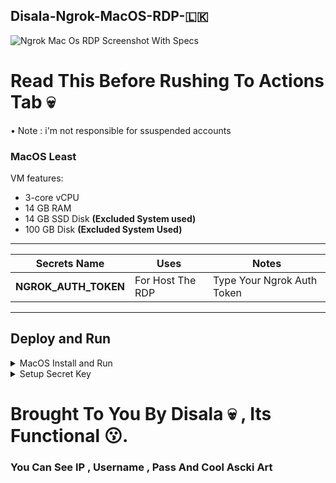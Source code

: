 ## Disala-Ngrok-MacOS-RDP-🇱🇰 

![Ngrok Mac Os RDP Screenshot With Specs](https://raw.githubusercontent.com/githubprojects41/Ngrok-Mac-Os-RDP/main/Screenshot_20230601-183854_VNC%20Viewer.png)

# Read This Before Rushing To Actions Tab 💀

• Note : i'm not responsible for ssuspended accounts

### MacOS Least

VM features:
- 3-core vCPU
- 14 GB RAM
- 14 GB SSD Disk **(Excluded System used)**
- 100 GB Disk **(Excluded System Used)**

---

Secrets Name | Uses | Notes
----- | ----- | -----
**NGROK_AUTH_TOKEN** | For Host The RDP | Type Your Ngrok Auth Token
---

## Deploy and Run
<details>
    <summary>MacOS Install and Run</summary>
<br>
    
* First Step (Do 2nd Step Before Running Workflow)
    
* Go to [**Disala - MacOS RDP.yml**](https://raw.githubusercontent.com/githubprojects41/Mac-Os-RDP/main/Disala%20-%20MacOS%20RDP.yml) and copy the workflow script

* Create new github repo and go to **Actions** tab. Click **New Workflow** and click **Skip this and set up a workflow yourself**

* Now paste the previously copied [**Workflow Script**](https://raw.githubusercontent.com/githubprojects41/Mac-Os-RDP/main/Disala%20-%20MacOS%20RDP.yml) and click **Committed Changes**.
    
* Go to **Actions** Tab and select one of system workflow.

* Click **Run Workflow** button on the left of **This workflow has a workflow_dispatch event trigger** line.

* Wait until a few minutes.

* Copy the link(**without tcp://**) and go to VNC Viewer(Download and install it), input the link to connect that you copied from the workflow.

* Fill in those login info, within username:**TheDisala** and password:**@#Disala123456** .

* Enjoy!

</details>

<details>
    <summary>Setup Secret Key</summary>
<br>
    
* Second Step
    
* Go to **Settings in repo > Secrets and variables > Actions**.
    
* Click **New repository secret**.
   
* To **Name: NGROK_AUTH_TOKEN** and to **Secret: paste your ngrok auth token [get your token](https://dashboard.ngrok.com/get-started/your-authtoken).

* Now click **Add Secret**.
</details>

# Brought To You By Disala 💀 , Its Functional 😗.
### You Can See IP , Username , Pass And Cool Ascki Art 
